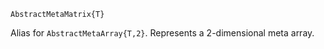 ```
AbstractMetaMatrix{T}
```

Alias for `AbstractMetaArray{T,2}`. Represents a 2-dimensional meta array.
